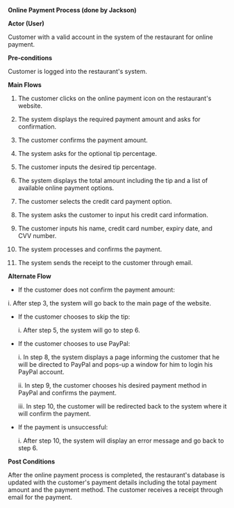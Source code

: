 **Online Payment Process (done by Jackson)**

**Actor (User)**

Customer with a valid account in the system of the restaurant for online payment.

**Pre-conditions**

Customer is logged into the restaurant's system.

**Main Flows**

1.  The customer clicks on the online payment icon on the restaurant's
    website.

2.  The system displays the required payment amount and asks for
    confirmation.

3.  The customer confirms the payment amount.

4.  The system asks for the optional tip percentage.

5.  The customer inputs the desired tip percentage.

6.  The system displays the total amount including the tip and a list of
    available online payment options.

7.  The customer selects the credit card payment option.

8.  The system asks the customer to input his credit card information.

9.  The customer inputs his name, credit card number, expiry date, and
    CVV number.

10. The system processes and confirms the payment.

11. The system sends the receipt to the customer through email.

**Alternate Flow**

-   If the customer does not confirm the payment amount:

i.  After step 3, the system will go back to the main page of the
    website.

-   If the customer chooses to skip the tip:

    i.  After step 5, the system will go to step 6.

-   If the customer chooses to use PayPal:

    i.  In step 8, the system displays a page informing the customer
        that he will be directed to PayPal and pops-up a window for him
        to login his PayPal account.

    ii. In step 9, the customer chooses his desired payment method in
        PayPal and confirms the payment.

    iii. In step 10, the customer will be redirected back to the system
         where it will confirm the payment.

-   If the payment is unsuccessful:

    i.  After step 10, the system will display an error message and go
        back to step 6.

**Post Conditions**

After the online payment process is completed, the restaurant's database
is updated with the customer's payment details including the total
payment amount and the payment method. The customer receives a receipt
through email for the payment.
